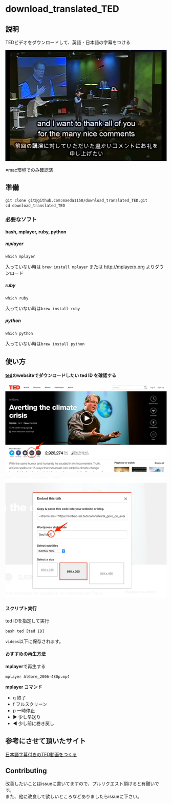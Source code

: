 # download_translated_TED

## 説明

TEDビデオをダウンロードして、英語・日本語の字幕をつける

![](https://raw.githubusercontent.com/maeda1150/download_translated_TED/master/images/screen_shot.png)

※mac環境でのみ確認済

## 準備

```
git clone git@github.com:maeda1150/download_translated_TED.git
cd download_translated_TED
```

### 必要なソフト

#### bash, mplayer, ruby, python


##### mplayer
```
which mplayer
```
入っていない時は `brew install mplayer` または http://mplayerx.org よりダウンロード

##### ruby
```
which ruby
```
入っていない時は`brew install ruby`

##### python
```
which python
```
入っていない時は`brew install python`

## 使い方

#### [ted](https://www.ted.com/)のwebsiteでダウンロードしたい ted ID を確認する

![](https://raw.githubusercontent.com/maeda1150/download_translated_TED/master/images/ted.jpg)

![](https://raw.githubusercontent.com/maeda1150/download_translated_TED/master/images/get_id.jpg)


#### スクリプト実行
ted IDを指定して実行
```
bash ted [ted ID]
```

`videos`以下に保存されます。

#### おすすめの再生方法
**mplayer**で再生する
```
mplayer AlGore_2006-480p.mp4
```

**mplayer コマンド**

- q 終了
- f フルスクリーン
- p 一時停止
- ▶ 少し早送り
- ◀ 少し前に巻き戻し

## 参考にさせて頂いたサイト

[日本語字幕付きのTED動画をつくる](http://avaveo.blogspot.jp/2010/06/ted.html)

## Contributing

改善したいことはissueに書いてますので、プルリクエスト頂けると有難いです。  
また、他に改良して欲しいところなどありましたらissueに下さい。
